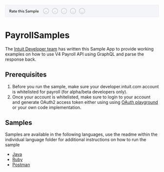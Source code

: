 [![Sample Banner](views/Sample.png)][ss1]

# 
# PayrollSamples

The [Intuit Developer team](https://developer.intuit.com) has written this Sample App to provide working examples on how to use V4 Payroll API using GraphQL and parse the response back.

## Prerequisites

1. Before you run the sample, make sure your developer.intuit.com account is whitelisted for payroll (for alpha/beta developers only).
2. Once your account is whitelisted, make sure to login to your account and generate OAuth2 access token either using using [OAuth playground](https://developer.intuit.com/v2/ui#/playground) or your own code implementation.


## Samples

Samples are available in the following languages, use the readme within the individual language folder for additional instructions on how to run the sample
* [Java](java)
* [Ruby](ruby)
* [Postman](postman)


[ss1]: https://help.developer.intuit.com/s/samplefeedback?cid=9010&repoName=PayrollSamples